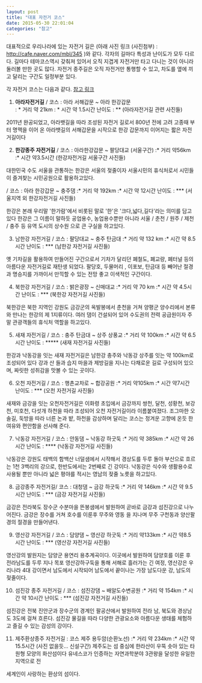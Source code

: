 ```yaml
---
layout: post
title: "대표 자전거 코스"
date: 2015-05-30 22:01:04
categories: "참고"
---
```


대표적으로 우리나라에 있는 자전거 길은 (아래 사진 링크 (사진첨부) : http://cafe.naver.com/mbl/345 )와 같다.
각자의 길마다 특성과 난이도가 모두 다르다. 길마다 테마코스역시 갖춰져 
있어서 오직 지겹게 자전거만 타고 다니는 것이 아니라 둘러볼 만한
곳도 많다. 자전거 종주길은 오직 자전거만 통행할 수 있고, 차도를 옆에 
끼고 달리는 구간도 일정부분 있다.

각 자전거 코스는 다음과 같다.
[참고 링크](http://www.riverguide.go.kr/cycleTour/main/index.do?RIVER_CD=RVRH&CRS_NO=41)

1. **아라자전거길** / 코스 : 아라 서해갑문 ~ 아라 한강갑문		
 : * 거리 약 21km
 : * 시간 약 1.5시간
  난이도 : **
(아라자전거길 관련 사진들)

2011년 완공되었고, 아라뱃길을 따라 조성된 자전거 길로서 800년 전에 
고려 고종때 부터 명맥을 이어 온 아라뱃길의 서해갑문을 시작으로 한강
갑문까지 이어지는 짧은 자전거길이다

2. **한강종주 자전거길** / 코스 : 아라한강갑문 ~ 팔당대교
(서울구간) 
 :* 거리 약56km 
 :* 시간 약3.5시간
(한강자전거길 서울구간 사진들)

대한민국 수도 서울을 관통하는 한강은 서울의 젖줄이자 서울시민의 휴식처로서 
시민들이 즐겨찾는 시민공원으로 활용하고있다.

 / 코스 : 아라 한강갑문 ~ 충주댐
 :* 거리 약 192km 
 :* 시간 약 12시간 
  난이도 : ***
(서울지역 외 한강자전거길 사진들)

한강은 본래 우리말 '한가람'에서 비롯된 말로 '한'은 '크다,넓다,길다'라는
의미를 담고 있다 한강은 그 이름이 말하듯 공업용수, 농업용수뿐만 
아니라 서울 / 춘천 / 원주 / 제천 / 충주 등 유역 도시의 상수원
으로 큰 구실을 하고있다.

3. 남한강 자전거길 / 코스 : 팔당대교 ~ 충주 탄금대
 :* 거리 약 132 km
 :* 시간 약 8.5시간
  난이도 : ***
(남한강 자전거길 사진들)

옛 기차길을 활용하여 만들어진 구간으로서 기차가 달리던 폐철도, 폐교량, 
폐터널 등의 아름다운 자전거길로 재탄생 되었다. 팔당호, 두물머리
, 이포보, 탄금대 등 빼어난 절경과 명승지를 가까이서 만끽할 수 있는
전망 좋고 이색적인 구간이다.

4. 북한강 자전거길 / 코스 : 밝은광장 ~ 신매대교
 :* 거리 약 70 km
 :* 시간 약 4.5시간
  난이도 : ***
(북한강 자전거길 사진들)

북한강은 북한 지역인 강원도 금강군의 옥발봉에서 춘천을 거쳐 양평군 
양수리에서 본류와 만나는 한강의 제 1지류이다. 여러 댐이 건설되어 있어
수도권의 전력 공급원이자 주말 관광객들의 휴식처 역할을 하고있다.

5. 새재 자전거길 / 코스 : 충주 탄금대 ~ 상주 상풍교
 :* 거리 약 100km
 :* 시간 약 6.5시간
  난이도 : *****
(새재 자전거길 사진들)

한강과 낙동강을 잇는 새재 자전거길은 남한강 충주와 낙동강 상주를 잇는 
약 100km로 조성되어 있다 강과 산 들과 습지 마을과 제방길을 지나는 
다채로운 길로 구성되어 있으며, 짜릿한 성취감을 맛볼 수 있는 곳이다.

6. 오천 자전거길 / 코스 : 행촌교차로 ~ 합강공원
 :* 거리 약105km 
 :* 시간 약7시간
  난이도 : ***
(오천 자전거길 사진들)

새재와 금강을 잇는 오천자전거길은 이화령 초입에서 금강까지 쌍천, 달천,
성황천, 보강천, 미호천, 다섯개 하천을 따라 조성되어 오천 자전거길이라 
이름붙여졌다. 조그마한 오솔길, 둑방을 따라 너른 논과 밭, 하천을
감상하며 달리는 코스는 정겨운 고향에 온듯 한 여유와 편안함을 선사해 준다.

7. 낙동강 자전거길 / 코스 : 안동댐 ~ 낙동강 하굿둑
 :* 거리 약 385km 
 :* 시간 약 26시간
  난이도 : ****
(낙동강 자전거길 사진들)

낙동강은 강원도 태백의 함백산 너덜샘에서 시작해서 경상도를 두루 돌아 
부산으로 흐르는 1천 3백리의 강으로, 한반도에서는 2번째로 긴 강이다.
낙동강은 식수와 생활용수로 사용될 뿐만 아니라 넓은 평야를 적시는 
영남의 젖줄 노릇을 하고있다.

8. 금강종주 자전거길/ 코스 : 대청댐 ~ 금강 하굿둑
 :* 거리 약 146km 
 :* 시간 약 9.5시간
   난이도 : ***
(금강 자전거길 사진들)

금강은 전라북도 장수군 수분마을 뜬봉샘에서 발원하여 곧바로 금강과 
섬진강으로 나누어진다. 금강은 장수를 거쳐 호수를 이룬후 무주와 영동
을 지나며 무주 구천동과 양산팔경의 절경을 만들어낸다.

9. 영산강 자전거길 / 코스 : 담양댐 ~ 영산강 하굿둑
 :* 거리 약133km 
 :* 시간 약8.5시간
   난이도 : ***
(영산강 자전거길 사진들)


영산강의 발원지는 담양군 용연리 용추계곡이다. 이곳에서 발원하여 담양호를 
이룬 후 전라남도를 두루 지나 목포 영산강하구둑을 통해 서해로 흘러가는 
긴 여정, 영산강은 우리나라 4대 강이면서 남도에서 시작되어 
남도에서 끝이나는 가장 남도다운 강, 남도의 젖줄이다.

10. 섬진강 종주 자전거길 / 코스 : 섬진강댐 ~ 배알도수변공원
 :* 거리 약 154km
 :* 시간 약 10시간
   난이도 : ***
(섬진강 자전거길 사진들)

섬진강은 전북 진안군과 장수군의 경계인 팔공산에서 발원하여 전라 남, 북도와 
경상남도 3도에 걸쳐 흐른다. 섬진강 물길을 따라 다양한 관광요소와 
아름다운 생태를 체험하고 즐길 수 있는 감성의 강이다.

11. 제주환상종주 자전거길 : 코스 제주 용두암(순환노선)
 :* 거리 약 234km
 :* 시간 약 15.5시간
(사진 없을듯... 신설구간)
제주도는 섬 중심에 한라산이 우뚝 솟아 있는 타원형 모양의 화산섬이다
유네스코가 인증하는 자연과학분야 3관왕을 달성한 유일한 지역으로 전 

세계인이 사랑하는 환상의 섬이다.


